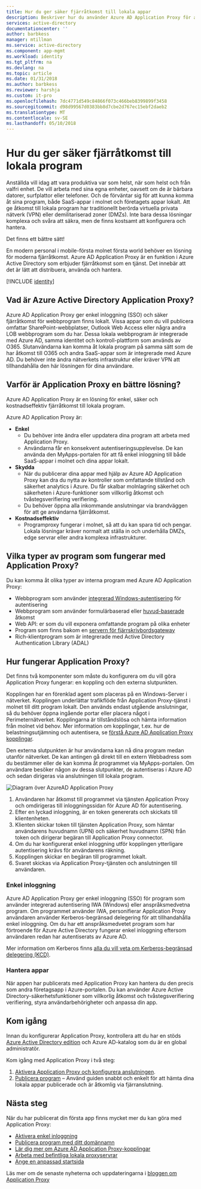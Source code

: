 ```yaml
---
title: Hur du ger säker fjärråtkomst till lokala appar
description: Beskriver hur du använder Azure AD Application Proxy för att tillhandahålla säker fjärråtkomst till lokala appar.
services: active-directory
documentationcenter: ''
author: barbkess
manager: mtillman
ms.service: active-directory
ms.component: app-mgmt
ms.workload: identity
ms.tgt_pltfrm: na
ms.devlang: na
ms.topic: article
ms.date: 01/31/2018
ms.author: barbkess
ms.reviewer: harshja
ms.custom: it-pro
ms.openlocfilehash: 7dc4771d549c84866f073c466beb8399899f3458
ms.sourcegitcommit: d98d99567d0383bb8d7cbe2d767ec15ebf2daeb2
ms.translationtype: MT
ms.contentlocale: sv-SE
ms.lasthandoff: 05/10/2018
---
```

# <a name="how-to-provide-secure-remote-access-to-on-premises-applications"></a>Hur du ger säker fjärråtkomst till lokala program

Anställda vill idag att vara produktiva var som helst, när som helst och från valfri enhet. De vill arbeta med sina egna enheter, oavsett om de är bärbara datorer, surfplattor eller telefoner. Och de förväntar sig för att kunna komma åt sina program, både SaaS-appar i molnet och företagets appar lokalt. Att ge åtkomst till lokala program har traditionellt berörda virtuella privata nätverk (VPN) eller demilitariserad zoner (DMZs). Inte bara dessa lösningar komplexa och svåra att säkra, men de finns kostsamt att konfigurera och hantera.

Det finns ett bättre sätt!

En modern personal i mobile-första molnet första world behöver en lösning för moderna fjärråtkomst. Azure AD Application Proxy är en funktion i Azure Active Directory som erbjuder fjärråtkomst som en tjänst. Det innebär att det är lätt att distribuera, använda och hantera.

[!INCLUDE [identity](../../includes/azure-ad-licenses.md)]

## <a name="what-is-azure-active-directory-application-proxy"></a>Vad är Azure Active Directory Application Proxy?
Azure AD Application Proxy ger enkel inloggning (SSO) och säker fjärråtkomst för webbprogram finns lokalt. Vissa appar som du vill publicera omfattar SharePoint-webbplatser, Outlook Web Access eller några andra LOB webbprogram som du har. Dessa lokala webbprogram är integrerade med Azure AD, samma identitet och kontroll-plattform som används av O365. Slutanvändarna kan komma åt lokala program på samma sätt som de har åtkomst till O365 och andra SaaS-appar som är integrerade med Azure AD. Du behöver inte ändra nätverkets infrastruktur eller kräver VPN att tillhandahålla den här lösningen för dina användare.

## <a name="why-is-application-proxy-a-better-solution"></a>Varför är Application Proxy en bättre lösning?
Azure AD Application Proxy är en lösning för enkel, säker och kostnadseffektiv fjärråtkomst till lokala program.

Azure AD Application Proxy är:

* **Enkel**
   * Du behöver inte ändra eller uppdatera dina program att arbeta med Application Proxy. 
   * Användarna får en konsekvent autentiseringsupplevelse. De kan använda den MyApps-portalen för att få enkel inloggning till både SaaS-appar i molnet och dina appar lokalt. 
* **Skydda**
   * När du publicerar dina appar med hjälp av Azure AD Application Proxy kan dra du nytta av kontroller som omfattande tillstånd och säkerhet analytics i Azure. Du får skalbar molnlagring säkerhet och säkerheten i Azure-funktioner som villkorlig åtkomst och tvåstegsverifiering verifiering.
   * Du behöver öppna alla inkommande anslutningar via brandväggen för att ge användarna fjärråtkomst. 
* **Kostnadseffektiv**
   * Programproxy fungerar i molnet, så att du kan spara tid och pengar. Lokala lösningar kräver normalt att ställa in och underhålla DMZs, edge servrar eller andra komplexa infrastrukturer.  

## <a name="what-kind-of-applications-work-with-application-proxy"></a>Vilka typer av program som fungerar med Application Proxy?
Du kan komma åt olika typer av interna program med Azure AD Application Proxy:

* Webbprogram som använder [integrerad Windows-autentisering](active-directory-application-proxy-sso-using-kcd.md) för autentisering  
* Webbprogram som använder formulärbaserad eller [huvud-baserade](application-proxy-ping-access.md) åtkomst  
* Web API: er som du vill exponera omfattande program på olika enheter  
* Program som finns bakom en [servern för fjärrskrivbordsgateway](application-proxy-publish-remote-desktop.md)  
* Rich-klientprogram som är integrerade med Active Directory Authentication Library (ADAL)

## <a name="how-does-application-proxy-work"></a>Hur fungerar Application Proxy?
Det finns två komponenter som måste du konfigurera om du vill göra Application Proxy fungerar: en koppling och den externa slutpunkten. 

Kopplingen har en förenklad agent som placeras på en Windows-Server i nätverket. Kopplingen underlättar trafikflöde från Application Proxy-tjänst i molnet till ditt program lokalt. Den används endast utgående anslutningar, så du behöver öppna ingående portar eller placera något i Perimeternätverket. Kopplingarna är tillståndslösa och hämta information från molnet vid behov. Mer information om kopplingar, t.ex. hur de belastningsutjämning och autentisera, se [förstå Azure AD Application Proxy kopplingar](application-proxy-understand-connectors.md). 

Den externa slutpunkten är hur användarna kan nå dina program medan utanför nätverket. De kan antingen gå direkt till en extern Webbadress som du bestämmer eller de kan komma åt programmet via MyApps-portalen. Om användare besöker någon av dessa slutpunkter, de autentiseras i Azure AD och sedan dirigeras via anslutningen till lokala program.

 ![Diagram över AzureAD Application Proxy](./media/active-directory-application-proxy-get-started/azureappproxxy.png)

1. Användaren har åtkomst till programmet via tjänsten Application Proxy och omdirigeras till inloggningssidan för Azure AD för autentisering.
2. Efter en lyckad inloggning, är en token genererats och skickats till klientenheten.
3. Klienten skickar token till tjänsten Application Proxy, som hämtar användarens huvudnamn (UPN) och säkerhet huvudnamn (SPN) från token och dirigerar begäran till Application Proxy connector.
4. Om du har konfigurerat enkel inloggning utför kopplingen ytterligare autentisering krävs för användarens räkning.
5. Kopplingen skickar en begäran till programmet lokalt.  
6. Svaret skickas via Application Proxy-tjänsten och anslutningen till användaren.

### <a name="single-sign-on"></a>Enkel inloggning
Azure AD Application Proxy ger enkel inloggning (SSO) för program som använder integrerad autentisering IWA (Windows) eller anspråksmedvetna program. Om programmet använder IWA, personifierar Application Proxy användaren använder Kerberos-begränsad delegering för att tillhandahålla enkel inloggning. Om du har ett anspråksmedvetet program som har förtroende för Azure Active Directory fungerar enkel inloggning eftersom användaren redan har autentiserats av Azure AD.

Mer information om Kerberos finns [alla du vill veta om Kerberos-begränsad delegering (KCD)](https://blogs.technet.microsoft.com/applicationproxyblog/2015/09/21/all-you-want-to-know-about-kerberos-constrained-delegation-kcd).

### <a name="managing-apps"></a>Hantera appar
När appen har publicerats med Application Proxy kan hantera du den precis som andra företagsapp i Azure-portalen. Du kan använder Azure Active Directory-säkerhetsfunktioner som villkorlig åtkomst och tvåstegsverifiering verifiering, styra användarbehörigheter och anpassa din app. 

## <a name="get-started"></a>Kom igång

Innan du konfigurerar Application Proxy, kontrollera att du har en stöds [Azure Active Directory edition](https://azure.microsoft.com/pricing/details/active-directory/) och Azure AD-katalog som du är en global administratör.

Kom igång med Application Proxy i två steg:

1. [Aktivera Application Proxy och konfigurera anslutningen](active-directory-application-proxy-enable.md).    
2. [Publicera program](active-directory-application-proxy-publish.md) – Använd guiden snabbt och enkelt för att hämta dina lokala appar publicerade och är åtkomlig via fjärranslutning.

## <a name="whats-next"></a>Nästa steg
När du har publicerat din första app finns mycket mer du kan göra med Application Proxy:

* [Aktivera enkel inloggning](active-directory-application-proxy-sso-using-kcd.md)
* [Publicera program med ditt domännamn](active-directory-application-proxy-custom-domains.md)
* [Lär dig mer om Azure AD Application Proxy-kopplingar](application-proxy-understand-connectors.md)
* [Arbeta med befintliga lokala proxyservrar](application-proxy-working-with-proxy-servers.md) 
* [Ange en anpassad startsida](application-proxy-office365-app-launcher.md)

Läs mer om de senaste nyheterna och uppdateringarna i [bloggen om Application Proxy](http://blogs.technet.com/b/applicationproxyblog/)

